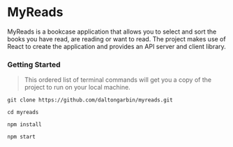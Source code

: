 # MyReads

MyReads is a bookcase application that allows you to select and sort the books you have read, are reading or want to read. The project makes use of React to create the application and provides an API server and client library.

### Getting Started

> This ordered list of terminal commands will get you a copy of the project to run on your local machine.

`git clone https://github.com/daltongarbin/myreads.git`

`cd myreads`

`npm install`

`npm start`
